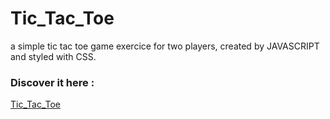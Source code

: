 # Tic_Tac_Toe
a simple tic tac toe game exercice for two players, created by JAVASCRIPT and styled with CSS.

### Discover it here :

[Tic_Tac_Toe](x-o-2022.netlify.app)
